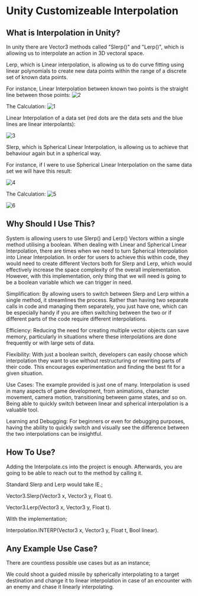 # Unity Customizeable Interpolation

## What is Interpolation in Unity?

In unity there are Vector3 methods called "Slerp()" and "Lerp()", which is allowing us to interpolate an action in 3D vectoral space.

Lerp, which is Linear interpolation, is allowing us to do curve fitting using linear polynomials
to create new data points within the range of a discrete set of known data points.

For instance, Linear Interpolation between known two points is the straight line between those points:
![2](https://user-images.githubusercontent.com/91648268/204701994-2e5ea2ed-7e49-4ee4-86d0-9074de3513c6.png)

The Calculation:   ![1](https://user-images.githubusercontent.com/91648268/204702199-43f30240-8791-4993-92be-5b02c4aaf88d.png)

Linear Interpolation of a data set (red dots are the data sets and the blue lines are linear interpolants):

![3](https://user-images.githubusercontent.com/91648268/204703093-0aa949ed-7289-4259-9f58-6bb7abda3b3a.png)

Slerp, which is Spherical Linear Interpolation, is allowing us to achieve that behaviour again but in a spherical way.

For instance, if I were to use Spherical Linear Interpolation on the same data set we will have this result:

![4](https://user-images.githubusercontent.com/91648268/204703725-177d63ea-050a-4f1c-96fb-009f84640beb.png)


The Calculation: 
![5](https://user-images.githubusercontent.com/91648268/204703884-bb1a1820-c64a-45e4-93a7-9beb317933aa.png)

![6](https://user-images.githubusercontent.com/91648268/204703911-693d0494-25ef-4f65-8f56-7948b49dbccf.png)

## Why Should I Use This?

System is allowing users to use Slerp() and Lerp() Vectors within a single method utilising a boolean.
When dealing with Linear and Spherical Linear Interpolation, there are times when we need to turn
Spherical Interpolation into Linear Interpolation. In order for users to achieve this within code,
they would need to create different Vectors both for Slerp and Lerp, which would effectively increase 
the space complexity of the overall implementation. However, with this implementation, only thing that we will need is going to be a boolean variable which we can trigger in need.

Simplification: By allowing users to switch between Slerp and Lerp within a single method, it streamlines the process. Rather than having two separate calls in code and managing them separately, you just have one, which can be especially handy if you are often switching between the two or if different parts of the code require different interpolations.

Efficiency: Reducing the need for creating multiple vector objects can save memory, particularly in situations where these interpolations are done frequently or with large sets of data.

Flexibility: With just a boolean switch, developers can easily choose which interpolation they want to use without restructuring or rewriting parts of their code. This encourages experimentation and finding the best fit for a given situation.

Use Cases: The example provided is just one of many. Interpolation is used in many aspects of game development, from animations, character movement, camera motion, transitioning between game states, and so on. Being able to quickly switch between linear and spherical interpolation is a valuable tool.

Learning and Debugging: For beginners or even for debugging purposes, having the ability to quickly switch and visually see the difference between the two interpolations can be insightful.

## How To Use?
Adding the Interpolate.cs into the project is enough. Afterwards, you are going to be able to reach out to the method by calling it.

Standard Slerp and Lerp would take IE.;

Vector3.Slerp(Vector3 x, Vector3 y, Float t).

Vector3.Lerp(Vector3 x, Vector3 y, Float t).

With the implementation; 

Interpolation.INTERP(Vector3 x, Vector3 y, Float t, Bool linear).

## Any Example Use Case?

There are countless possible use cases but as an instance;

We could shoot a guided missile by spherically interpolating to a target destination
and change it to linear interpolation in case of an encounter with an enemy and chase it linearly interpolating.
